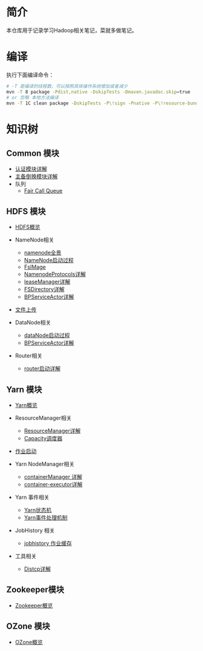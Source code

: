 
# 简介
本仓库用于记录学习Hadoop相关笔记，菜就多做笔记。

# 编译

执行下面编译命令：
```bash
# -T 是编译的线程数，可以按照具体操作系统增加或者减少
mvn -T 8 package -Pdist,native -DskipTests -Dmaven.javadoc.skip=true
# or 忽略 本地方法编译
mvn -T 1C clean package -DskipTests -P\!sign -Pnative -P\!resource-bundle -PskipShade  -Dmaven.javadoc.skip=true -Dcheckstyle.skip=true -Dpmd.skip=true
```

# 知识树


## Common 模块

- [认证模块详解](./common/authenticated.md)
- [主备倒换模块详解](./common/zk_failover.md)
- 队列
  - [Fair Call Queue](./common/fair_call_queue.md)


## HDFS 模块

- [HDFS概览](./hdfs/README.md)
- NameNode相关
   - [namenode全景](./hdfs/namenode全景.md)
   - [NameNode启动过程](./hdfs/nameNode启动过程.md)
   - [FsIMage](./hdfs/fsImages.md)
   - [NamenodeProtocols详解](./hdfs/NamenodeProtocols详解.md)
   - [leaseManager详解](./hdfs/leaseManager详解.md)
   - [FSDirectory详解](./hdfs/FSDirectory详解.md)
   - [ BPServiceActor详解](./hdfs/BPServiceActor详解.md)

- [文件上传](./hdfs/file_upload.md)
- DataNode相关
   - [dataNode启动过程](./hdfs/dataNode启动过程.md)
   - [BPServiceActor详解](./hdfs/BPServiceActor详解.md)
- Router相关
   - [router启动详解](./hdfs/router启动详解.md)


## Yarn 模块

- [Yarn概览](./yarn/README.md)
- ResourceManager相关
   - [ResourceManager详解](./yarn/resourcemanager.md)
   - [Capacity调度器](./yarn/capacity.md)
- [作业启动](./yarn/job_start.md)
- Yarn NodeManager相关
   - [containerManager 详解](./yarn/containerManager.md)
   - [container-executor详解](./yarn/container-executor.md)

- Yarn 事件相关
   - [Yarn状态机](./yarn/yarn_event.md)
   - [Yarn事件处理机制](./yarn/yarn_event_detail.md)
- JobHistory 相关
  - [jobhistory 作业缓存](./yarn/jobhistory_cache.md)

- 工具相关
  - [Distcp详解](./yarn/distcp.md)

## Zookeeper模块
- [Zookeeper概览](./zookeeper/README.md)


## OZone 模块
- [OZone概览](./ozone/README.md)


